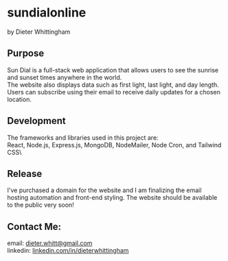# sundialonline
by Dieter Whittingham

## Purpose
Sun Dial is a full-stack web application that allows users to see the sunrise and sunset times anywhere in the world.\
The website also displays data such as first light, last light, and day length.\
Users can subscribe using their email to receive daily updates for a chosen location.

## Development
The frameworks and libraries used in this project are:\
React, Node.js, Express.js, MongoDB, NodeMailer, Node Cron, and Tailwind CSS\

## Release
I've purchased a domain for the website and I am finalizing the email hosting automation and front-end styling. The website should be available to the public very soon!

## Contact Me:
email: dieter.whitt@gmail.com\
linkedin: [linkedin.com/in/dieterwhittingham](https://linkedin.com/in/dieterwhittingham)

